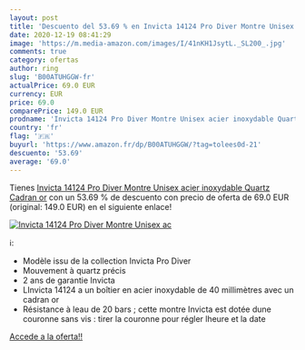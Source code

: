 ```yaml
---
layout: post
title: 'Descuento del 53.69 % en Invicta 14124 Pro Diver Montre Unisex ac'
date: 2020-12-19 08:41:29
image: 'https://m.media-amazon.com/images/I/41nKH1JsytL._SL200_.jpg'
comments: true
category: ofertas
author: ring
slug: 'B00ATUHGGW-fr'
actualPrice: 69.0 EUR
currency: EUR
price: 69.0
comparePrice: 149.0 EUR
prodname: 'Invicta 14124 Pro Diver Montre Unisex acier inoxydable Quartz Cadran or'
country: 'fr'
flag: '🇫🇷'
buyurl: 'https://www.amazon.fr/dp/B00ATUHGGW/?tag=tolees0d-21'
descuento: '53.69'
average: '69.0'
---
```


Tienes [Invicta 14124 Pro Diver Montre Unisex acier inoxydable Quartz Cadran or](https://www.amazon.fr/dp/B00ATUHGGW/?tag=tolees0d-21) con un 53.69 % de descuento con precio de oferta de 69.0 EUR (original: 149.0 EUR) en el siguiente enlace!

[![Invicta 14124 Pro Diver Montre Unisex ac](https://m.media-amazon.com/images/I/41nKH1JsytL._SL200_.jpg)](https://www.amazon.fr/dp/B00ATUHGGW/?tag=tolees0d-21)

ℹ️:

- Modèle issu de la collection Invicta Pro Diver
- Mouvement à quartz précis
- 2 ans de garantie Invicta
- LInvicta 14124 a un boîtier en acier inoxydable de 40 millimètres avec un cadran or
- Résistance à leau de 20 bars ; cette montre Invicta est dotée dune couronne sans vis : tirer la couronne pour régler lheure et la date

[Accede a la oferta!!](https://www.amazon.fr/dp/B00ATUHGGW/?tag=tolees0d-21)
